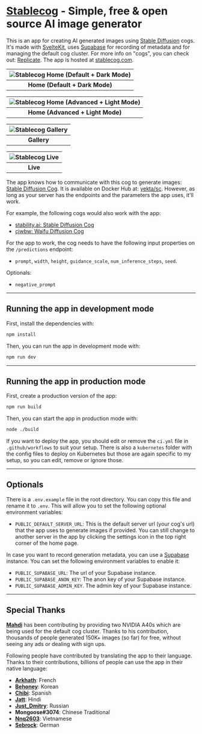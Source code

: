 # [Stablecog](https://stablecog.com) - Simple, free & open source AI image generator

This is an app for creating AI generated images using [Stable Diffusion](https://github.com/CompVis/stable-diffusion) cogs. It's made with [SvelteKit](https://kit.svelte.dev), uses [Supabase](https://supabase.com) for recording of metadata and for managing the default cog cluster. For more info on "cogs", you can check out: [Replicate](https://replicate.com). The app is hosted at [stablecog.com](https://stablecog.com).

| ![Stablecog Home (Default + Dark Mode)](https://stablecog.com/images/mockups/home-default.png) |
| :--------------------------------------------------------------------------------------------: |
|                               <b>Home (Default + Dark Mode)</b>                                |

| ![Stablecog Home (Advanced + Light Mode)](https://stablecog.com/images/mockups/home-advanced-light.png) |
| :-----------------------------------------------------------------------------------------------------: |
|                                   <b>Home (Advanced + Light Mode)</b>                                   |

| ![Stablecog Gallery](https://stablecog.com/images/mockups/gallery.png) |
| :--------------------------------------------------------------------: |
|                             <b>Gallery</b>                             |

| ![Stablecog Live](https://stablecog.com/images/mockups/live.png) |
| :--------------------------------------------------------------: |
|                           <b>Live</b>                            |

The app knows how to communicate with this cog to generate images: [Stable Diffusion Cog](https://github.com/yekta/stable-diffusion-cog). It is available on Docker Hub at: [yekta/sc](https://hub.docker.com/r/yekta/sc). However, as long as your server has the endpoints and the parameters the app uses, it'll work.

For example, the following cogs would also work with the app:

- [stability.ai: Stable Diffusion Cog](https://replicate.com/stability-ai/stable-diffusion)
- [cjwbw: Waifu Diffusion Cog](https://replicate.com/cjwbw/waifu-diffusion)

For the app to work, the cog needs to have the following input properties on the `/predictions` endpoint:

- `prompt`, `width`, `height`, `guidance_scale`, `num_inference_steps`, `seed`.

Optionals:

- `negative_prompt`

---

## Running the app in development mode

First, install the dependencies with:

```bash
npm install
```

Then, you can run the app in development mode with:

```bash
npm run dev
```

---

## Running the app in production mode

First, create a production version of the app:

```bash
npm run build
```

Then, you can start the app in production mode with:

```bash
node ./build
```

If you want to deploy the app, you should edit or remove the `ci.yml` file in `.github/workflows` to suit your setup. There is also a `kubernetes` folder with the config files to deploy on Kubernetes but those are again specific to my setup, so you can edit, remove or ignore those.

---

## Optionals

There is a `.env.example` file in the root directory. You can copy this file and rename it to `.env`. This will allow you to set the following optional environment variables:

- `PUBLIC_DEFAULT_SERVER_URL`: This is the default server url (your cog's url) that the app uses to generate images if provided. You can still change to another server in the app by clicking the settings icon in the top right corner of the home page.

In case you want to record generation metadata, you can use a [Supabase](https://supabase.com) instance. You can set the following environment variables to enable it:

- `PUBLIC_SUPABASE_URL`: The url of your Supabase instance.
- `PUBLIC_SUPABASE_ANON_KEY`: The anon key of your Supabase instance.
- `PUBLIC_SUPABASE_ADMIN_KEY`. The admin key of your Supabase instance.

---

## Special Thanks

[**Mahdi**](https://twitter.com/MahdiMC) has been contributing by providing two NVIDIA A40s which are being used for the default cog cluster. Thanks to his contribution, thousands of people generated 150K+ images (so far) for free, without seeing any ads or dealing with sign ups.

Following people have contributed by translating the app to their language. Thanks to their contributions, billions of people can use the app in their native language:

- [**Arkhath**](https://twitter.com/Arkhath): French
- [**Behoney**](https://github.com/behoney): Korean
- [**Chibi**](https://twitter.com/CryptoChibs): Spanish
- [**Jatt**](https://twitter.com/BananoJatt): Hindi
- [**Just_Dmitry**](https://github.com/justdmitry): Russian
- **Mongoose#3074**: Chinese Traditional
- [**Nnq2603**](mailto:5vil@live.com): Vietnamese
- [**Sebrock**](https://twitter.com/sebrock): German
